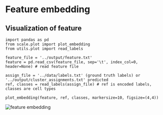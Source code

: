 # Feature embedding

## Visualization of feature

    import pandas as pd
    from scale.plot import plot_embedding
    from utils.plot import read_labels
    
    feature_file = '../output/feature.txt'
    feature = pd.read_csv(feature_file, sep='\t', index_col=0, header=None) # read feature file
    
    assign_file = '../data/labels.txt' (ground truth labels) or '../output/cluster_assignments.txt' predicted
    ref, classes = read_labels(assign_file) # ref is encoded labels, classes are cell types
   
    plot_embedding(feature, ref, classes, markersize=10, figsize=(4,4))
    
    
![feature embedding](http://url/to/img.png)
